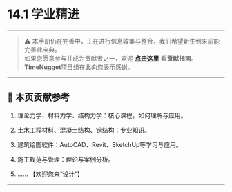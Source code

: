 # 14.1 学业精进

---

> ⚠️ 本手册仍在完善中，正在进行信息收集与整合，我们希望新生到来前能完善此宝典。  
> 如果您愿意参与并成为贡献者之一，欢迎 **[点击这里](/CONTRIBUTING)** 看**贡献指南**。  
> **TimeNugget**项目组在此向您表示感谢。  

---

## 📌 本页贡献参考

1. 理论力学、材料力学、结构力学：核心课程，如何理解与应用。

2. 土木工程材料、混凝土结构、钢结构：专业知识。

3. 建筑绘图软件：AutoCAD、Revit、SketchUp等学习与应用。

4. 施工规范与管理：理论与案例分析。

5. ……  【欢迎您来“设计”】

---
